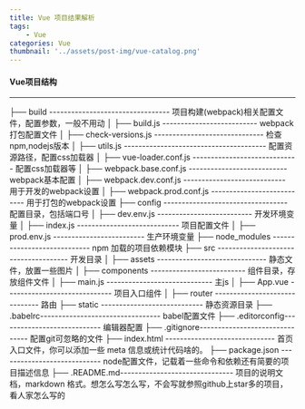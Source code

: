 ```yaml
---
title: Vue 项目结果解析
tags:
    - Vue
categories: Vue
thumbnail: '../assets/post-img/vue-catalog.png'
---
```


#### Vue项目结构

-----------

├── build --------------------------------- 项目构建(webpack)相关配置文件，配置参数，一般不用动 
│   ├── build.js -------------------------- webpack打包配置文件
│   ├── check-versions.js ------------------------------ 检查npm,nodejs版本
│   ├── utils.js --------------------------------------- 配置资源路径，配置css加载器
│   ├── vue-loader.conf.js ----------------------------- 配置css加载器等
│   ├── webpack.base.conf.js --------------------------- webpack基本配置
│   ├── webpack.dev.conf.js ---------------------------- 用于开发的webpack设置
│   ├── webpack.prod.conf.js --------------------------- 用于打包的webpack设置
├── config ---------------------------------- 配置目录，包括端口号
│   ├── dev.env.js -------------------------- 开发环境变量
│   ├── index.js ---------------------------- 项目配置文件
│   ├── prod.env.js ------------------------- 生产环境变量
├── node_modules ---------------------------- npm 加载的项目依赖模块
├── src ------------------------------------- 开发目录
│   ├── assets ------------------------------ 静态文件，放置一些图片
│   ├── components -------------------------- 组件目录，存放组件文件
│   ├── main.js ----------------------------- 主js
│   ├── App.vue ----------------------------- 项目入口组件
│   ├── router ------------------------------ 路由
├── static ---------------------------- 静态资源目录
├── .babelrc--------------------------------- babel配置文件
├── .editorconfig---------------------------- 编辑器配置
├── .gitignore------------------------------- 配置git可忽略的文件
├── index.html ------------------------------ 	首页入口文件，你可以添加一些 meta 信息或统计代码啥的。
├── package.json ---------------------------- node配置文件，记载着一些命令和依赖还有简要的项目描述信息 
├── .README.md------------------------------- 项目的说明文档，markdown 格式。想怎么写怎么写，不会写就参照github上star多的项目，看人家怎么写的


